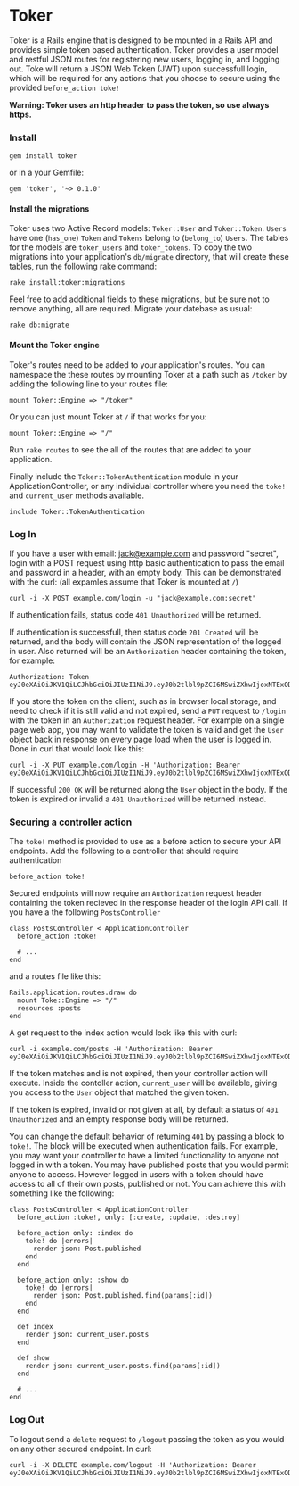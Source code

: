 # Toker

Toker is a Rails engine that is designed to be mounted in a Rails API and provides simple token based authentication. Toker provides a user model and restful JSON routes for registering new users, logging in, and logging out. Toke will return a JSON Web Token (JWT) upon successfull login, which will be required for any actions that you choose to secure using the provided `before_action toke!`

**Warning: Toker uses an http header to pass the token, so use always https.**

### Install

    gem install toker
  
or in a your Gemfile:

    gem 'toker', '~> 0.1.0'

#### Install the migrations

Toker uses two Active Record models: `Toker::User` and `Toker::Token`. `Users` have one (`has_one`) `Token` and `Tokens` belong to (`belong_to`) `Users`. The tables for the models are `toker_users` and `toker_tokens`. To copy the two migrations into your application's `db/migrate` directory, that will create these tables, run the following rake command:

    rake install:toker:migrations

Feel free to add additional fields to these migrations, but be sure not to remove anything, all are required. Migrate your datebase as usual:

    rake db:migrate

#### Mount the Toker engine

Toker's routes need to be added to your application's routes. You can namespace the these routes by mounting Toker at a path such as `/toker` by adding the following line to your routes file:

    mount Toker::Engine => "/toker"

Or you can just mount Toker at `/` if that works for you:

    mount Toker::Engine => "/"

Run `rake routes` to see the all of the routes that are added to your application.

Finally include the `Toker::TokenAuthentication` module in your ApplicationController, or any individual controller where you need the `toke!` and `current_user` methods available.

    include Toker::TokenAuthentication

### Log In

If you have a user with email: jack@example.com and password "secret", login with a POST request using http basic authentication to pass the email and password in a header, with an empty body. This can be demonstrated with the curl: (all expamles assume that Toker is mounted at `/`)

    curl -i -X POST example.com/login -u "jack@example.com:secret"
    
If authentication fails, status code `401 Unauthorized` will be returned.

If authentication is successfull, then status code `201 Created` will be returned, and the body will contain the JSON representation of the logged in user. Also returned will be an `Authorization` header containing the token, for example:

    Authorization: Token eyJ0eXAiOiJKV1QiLCJhbGciOiJIUzI1NiJ9.eyJ0b2tlbl9pZCI6MSwiZXhwIjoxNTExODAzNzEzfQ.6nBJNPQ5jJsSOOCAWtAjaMnU3r6ofECsC9ckm4YbGrU

If you store the token on the client, such as in browser local storage, and need to check if it is still valid and not expired, send a `PUT` request to `/login` with the token in an `Authorization` request header. For example on a single page web app, you may want to validate the token is valid and get the `User` object back in response on every page load when the user is logged in. Done in curl that would look like this:

    curl -i -X PUT example.com/login -H 'Authorization: Bearer eyJ0eXAiOiJKV1QiLCJhbGciOiJIUzI1NiJ9.eyJ0b2tlbl9pZCI6MSwiZXhwIjoxNTExODAzNzEzfQ.6nBJNPQ5jJsSOOCAWtAjaMnU3r6ofECsC9ckm4YbGrU'

If successful `200 OK` will be returned along the `User` object in the body. If the token is expired or invalid a `401 Unauthorized` will be returned instead.

### Securing a controller action

The `toke!` method is provided to use as a before action to secure your API endpoints. Add the following to a controller that should require authentication

    before_action toke!

Secured endpoints will now require an `Authorization` request header containing the token recieved in the response header of the login API call. If you have a the following `PostsController`

    class PostsController < ApplicationController
      before_action :toke!

      # ...
    end

and a routes file like this:

    Rails.application.routes.draw do
      mount Toke::Engine => "/"
      resources :posts
    end

A get request to the index action would look like this with curl:

    curl -i example.com/posts -H 'Authorization: Bearer eyJ0eXAiOiJKV1QiLCJhbGciOiJIUzI1NiJ9.eyJ0b2tlbl9pZCI6MSwiZXhwIjoxNTExODAzNzEzfQ.6nBJNPQ5jJsSOOCAWtAjaMnU3r6ofECsC9ckm4YbGrU'

If the token matches and is not expired, then your controller action will execute. Inside the contoller action, `current_user` will be available, giving you access to the `User` object that matched the given token.

If the token is expired, invalid or not given at all, by default a status of `401 Unauthorized` and an empty response body will be returned.

You can change the default behavior of returning `401` by passing a block to `toke!`. The block will be executed when authentication fails. For example, you may want your controller to have a limited functionality to anyone not logged in with a token. You may have published posts that you would permit anyone to access. However logged in users with a token should have access to all of their own posts, published or not. You can achieve this with something like the following:

    class PostsController < ApplicationController
      before_action :toke!, only: [:create, :update, :destroy]
      
      before_action only: :index do
        toke! do |errors|
          render json: Post.published
        end
      end

      before_action only: :show do
        toke! do |errors|
          render json: Post.published.find(params[:id])
        end
      end
      
      def index
        render json: current_user.posts
      end
      
      def show
        render json: current_user.posts.find(params[:id])
      end

      # ...
    end

### Log Out

To logout send a `delete` request to `/logout` passing the token as you would on any other secured endpoint. In curl:

    curl -i -X DELETE example.com/logout -H 'Authorization: Bearer eyJ0eXAiOiJKV1QiLCJhbGciOiJIUzI1NiJ9.eyJ0b2tlbl9pZCI6MSwiZXhwIjoxNTExODAzNzEzfQ.6nBJNPQ5jJsSOOCAWtAjaMnU3r6ofECsC9ckm4YbGrU'
